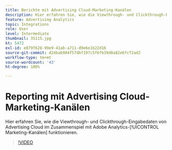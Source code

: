 ```yaml
---
title: Berichte mit Advertising Cloud-Marketing-Kanälen
description: Hier erfahren Sie, wie die Viewthrough- und Clickthrough-Eingabedaten von Advertising Cloud im Zusammenspiel mit Adobe Analytics-Marketing-Kanälen funktionieren.
feature: Advertising Analytics
topic: Integrations
role: User
level: Intermediate
thumbnail: 35115.jpg
kt: 5472
exl-id: e879f628-99e9-41ab-a711-d9e6e1b22d16
source-git-commit: d24bab984f57dbf197c5f6fb39d0a82e6fcf2ad2
workflow-type: tm+mt
source-wordcount: '43'
ht-degree: 100%

---
```


# Reporting mit Advertising Cloud-Marketing-Kanälen

Hier erfahren Sie, wie die Viewthrough- und Clickthrough-Eingabedaten von Advertising Cloud im Zusammenspiel mit Adobe Analytics-[!UICONTROL Marketing-Kanälen] funktionieren.

>[!VIDEO](https://video.tv.adobe.com/v/35115/?quality=12&learn=on)
